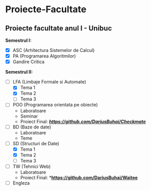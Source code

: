 # Proiecte-Facultate
## Proiecte facultate anul I - Unibuc

**Semestrul I:**
- [x] ASC (Arhitectura Sistemelor de Calcul)
- [x] PA (Programarea Algoritmilor)
- [x] Gandire Critica

**Semestrul II:**
- [ ] LFA (Limbaje Formale si Automate)
  - [x] Tema 1
  - [x] Tema 2
  - [ ] Tema 3
- [ ] POO (Programarea orientata pe obiecte)
  - Laboratoare
  - Seminar
  - Proiect Final: ***https://github.com/DariusBuhai/Checkmate***
- [ ] BD (Baze de date)
  - Laboratoare
  - Teme
- [ ] SD (Structuri de Date)
  - [x] Tema 1
  - [x] Tema 2
  - [ ] Tema 3
- [ ] TW (Tehnici Web)
  - Laboratoare
  - Proiect Final: ***https://github.com/DariusBuhai/Waitee**
- [ ] Engleza
